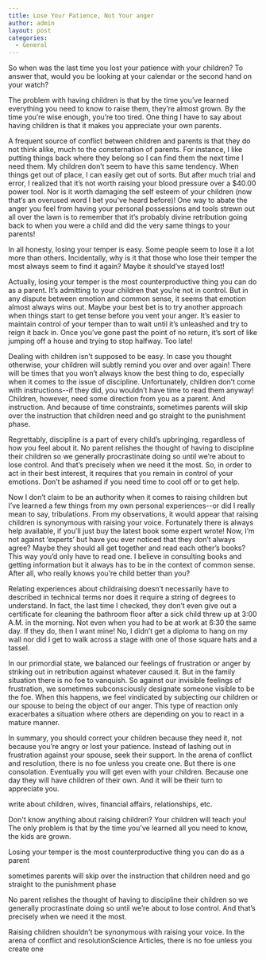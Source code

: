 ```yaml
---
title: Lose Your Patience, Not Your anger
author: admin
layout: post
categories:
  - General
---
```

So when was the last time you lost your patience with your children? To answer that, would you be looking at your calendar or the second hand on your watch? 

The problem with having children is that by the time you’ve learned everything you need to know to raise them, they’re almost grown. By the time you’re wise enough, you’re too tired. One thing I have to say about having children is that it makes you appreciate your own parents.

A frequent source of conflict between children and parents is that they do not think alike, much to the consternation of parents. For instance, I like putting things back where they belong so I can find them the next time I need them. My children don’t seem to have this same tendency. When things get out of place, I can easily get out of sorts. But after much trial and error, I realized that it’s not worth raising your blood pressure over a $40.00 power tool. Nor is it worth damaging the self esteem of your children (now that’s an overused word I bet you’ve heard before)! One way to abate the anger you feel from having your personal possessions and tools strewn out all over the lawn is to remember that it’s probably divine retribution going back to when you were a child and did the very same things to your parents!

In all honesty, losing your temper is easy. Some people seem to lose it a lot more than others. Incidentally, why is it that those who lose their temper the most always seem to find it again? Maybe it should’ve stayed lost! 

Actually, losing your temper is the most counterproductive thing you can do as a parent. It’s admitting to your children that you’re not in control. But in any dispute between emotion and common sense, it seems that emotion almost always wins out. Maybe your best bet is to try another approach when things start to get tense before you vent your anger. It’s easier to maintain control of your temper than to wait until it’s unleashed and try to reign it back in. Once you’ve gone past the point of no return, it’s sort of like jumping off a house and trying to stop halfway. Too late!

Dealing with children isn’t supposed to be easy. In case you thought otherwise, your children will subtly remind you over and over again! There will be times that you won’t always know the best thing to do, especially when it comes to the issue of discipline. Unfortunately, children don’t come with instructions--if they did, you wouldn’t have time to read them anyway! Children, however, need some direction from you as a parent. And instruction. And because of time constraints, sometimes parents will skip over the instruction that children need and go straight to the punishment phase. 

Regrettably, discipline is a part of every child’s upbringing, regardless of how you feel about it. No parent relishes the thought of having to discipline their children so we generally procrastinate doing so until we’re about to lose control. And that’s precisely when we need it the most. So, in order to act in their best interest, it requires that you remain in control of your emotions. Don’t be ashamed if you need time to cool off or to get help.

Now I don’t claim to be an authority when it comes to raising children but I’ve learned a few things from my own personal experiences--or did I really mean to say, tribulations. From my observations, it would appear that raising children is synonymous with raising your voice. Fortunately there is always help available, if you’ll just buy the latest book some expert wrote! Now, I’m not against ‘experts’ but have you ever noticed that they don’t always agree? Maybe they should all get together and read each other’s books? This way you’d only have to read one. I believe in consulting books and getting information but it always has to be in the context of common sense. After all, who really knows you’re child better than you? 

Relating experiences about childraising doesn’t necessarily have to described in technical terms nor does it require a string of degrees to understand. In fact, the last time I checked, they don’t even give out a certificate for cleaning the bathroom floor after a sick child threw up at 3:00 A.M. in the morning. Not even when you had to be at work at 6:30 the same day. If they do, then I want mine! No, I didn’t get a diploma to hang on my wall nor did I get to walk across a stage with one of those square hats and a tassel.

In our primordial state, we balanced our feelings of frustration or anger by striking out in retribution against whatever caused it. But in the family situation there is no foe to vanquish. So against our invisible feelings of frustration, we sometimes subconsciously designate someone visible to be the foe. When this happens, we feel vindicated by subjecting our children or our spouse to being the object of our anger. This type of reaction only exacerbates a situation where others are depending on you to react in a mature manner.

In summary, you should correct your children because they need it, not because you’re angry or lost your patience. Instead of lashing out in frustration against your spouse, seek their support. In the arena of conflict and resolution, there is no foe unless you create one. But there is one consolation. Eventually you will get even with your children. Because one day they will have children of their own. And it will be their turn to appreciate you.

write about children, wives, financial affairs, relationships, etc. 

Don't know anything about raising children? Your children will teach you! The only problem is that by the time you've learned all you need to know, the kids are grown.

Losing your temper is the most counterproductive thing you can do as a parent

sometimes parents will skip over the instruction that children need and go straight to the punishment phase

No parent relishes the thought of having to discipline their children so we generally procrastinate doing so until we’re about to lose control. And that’s precisely when we need it the most.

Raising children shouldn’t be synonymous with raising your voice. In the arena of conflict and resolutionScience Articles, there is no foe unless you create one
